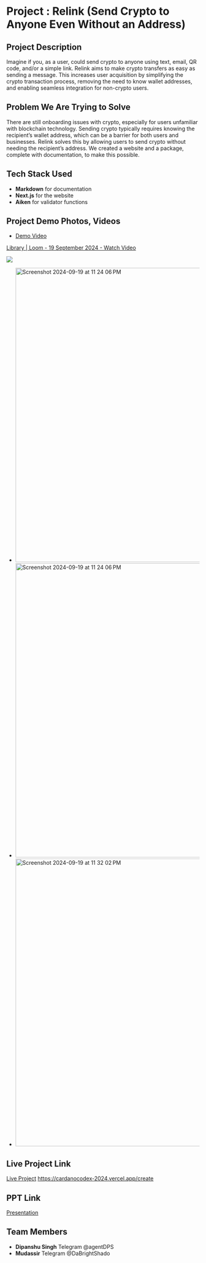 # Project : Relink (Send Crypto to Anyone Even Without an Address)

## Project Description

Imagine if you, as a user, could send crypto to anyone using text, email, QR code, and/or a simple link. Relink aims to make crypto transfers as easy as sending a message. This increases user acquisition by simplifying the crypto transaction process, removing the need to know wallet addresses, and enabling seamless integration for non-crypto users.

## Problem We Are Trying to Solve

There are still onboarding issues with crypto, especially for users unfamiliar with blockchain technology. Sending crypto typically requires knowing the recipient’s wallet address, which can be a barrier for both users and businesses. Relink solves this by allowing users to send crypto without needing the recipient’s address. We created a website and a package, complete with documentation, to make this possible.

## Tech Stack Used

- **Markdown** for documentation
- **Next.js** for the website
- **Aiken** for validator functions

## Project Demo Photos, Videos

- [Demo Video](https://www.loom.com/share/e61cc6da49a743deaef37cc0148f8fa1)

<a href="https://www.loom.com/share/6092f545861d45a6b1387f8af7dd1f63">
      <p>Library | Loom - 19 September 2024 - Watch Video</p>
</a>
<a href="https://www.loom.com/share/6092f545861d45a6b1387f8af7dd1f63">
      <img style="max-width:300px;" src="https://cdn.loom.com/sessions/thumbnails/6092f545861d45a6b1387f8af7dd1f63-790e4a5bbda023dd-full-play.gif">
</a>

- <img width="766" alt="Screenshot 2024-09-19 at 11 24 06 PM" src="https://github.com/user-attachments/assets/efc5909d-7bb4-423f-a129-ea940111a54d">
- <img width="766" alt="Screenshot 2024-09-19 at 11 24 06 PM" src="https://github.com/user-attachments/assets/3974a689-e320-4fe5-bfd5-2fc9df36d66f">



- <img width="749" alt="Screenshot 2024-09-19 at 11 32 02 PM" src="https://github.com/user-attachments/assets/7501bde1-a88d-4226-9a97-66905a37b577">



## Live Project Link

[Live Project](https://cardanocodex-2024.vercel.app/create)
https://cardanocodex-2024.vercel.app/create

## PPT Link

[Presentation](https://gamma.app/docs/Relink-Revolutionizing-Crypto-Transfers-24d6zegm2lfuz3q)


## Team Members

- **Dipanshu Singh** Telegram @agentDPS
- **Mudassir** Telegram @DaBrightShado

